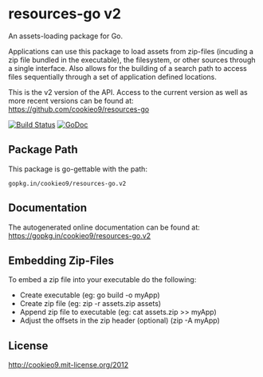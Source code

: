 resources-go v2
===============

An assets-loading package for Go.

Applications can use this package to load assets from zip-files (incuding a zip file bundled in the executable),
the filesystem, or other sources through a single interface. Also allows for the building of a search path to access
files sequentially through a set of application defined locations.

This is the v2 version of the API. Access to the current version as well as more recent versions can be found at: <https://github.com/cookieo9/resources-go>

[![Build Status](https://travis-ci.org/cookieo9/resources-go.svg?branch=v2)](https://travis-ci.org/cookieo9/resources-go)
[![GoDoc](https://godoc.org/gopkg.in/cookieo9/resources-go.v2?status.png)](https://godoc.org/gopkg.in/cookieo9/resources-go.v2)

Package Path
------------

This package is go-gettable with the path:

	gopkg.in/cookieo9/resources-go.v2
    
Documentation
-------------

The autogenerated online documentation can be found at: <https://gopkg.in/cookieo9/resources-go.v2>

Embedding Zip-Files
-------------------

To embed a zip file into your executable do the following:
 - Create executable (eg: go build -o myApp)
 - Create zip file  (eg: zip -r assets.zip assets)
 - Append zip file to executable (eg: cat assets.zip >> myApp)
 - Adjust the offsets in the zip header (optional) (zip -A myApp)

License
-------
http://cookieo9.mit-license.org/2012
